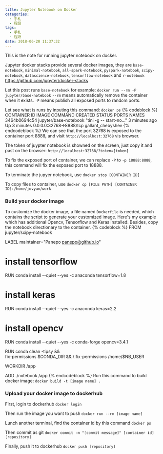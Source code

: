 ```yaml
---
title: Jupyter Notebook on Docker
categories:
  - 手札
  - 程設
tags:
  - 手札
  - 程設
date: 2018-06-20 11:37:32
---
```

This is the note for running jupyter notebook on docker.

Jupyter docker stacks provide several docker images, they are `base-notebook`, `minimal-notebook`, `all-spark-notebook`, `pyspark-notebook`, `scipy-notebook`, `datascience-notebook`, `tensorflow-notebook` and `r-notebook`
https://github.com/jupyter/docker-stacks

Let this post runs `base-notebook` for example:
`docker run --rm -P jupyter/base-notebook`
`--rm` means automatically remove the container when it exists. `-P` means publish all exposed ports to random ports.

Let see what is runs by inputing this command:
`docker ps`
{% codeblock %}
CONTAINER ID        IMAGE                   COMMAND                  CREATED             STATUS              PORTS                     NAMES
3464b0694c54        jupyter/base-notebook   "tini -g -- start-no…"   3 minutes ago       Up 3 minutes        0.0.0.0:32768->8888/tcp   gallant_chebyshev
{% endcodeblock %}
We can see that the port 32768 is exposed to the container port 8888, and visit `http://localhost:32768` vis browser.

The token of juypter notebook is showned on the screen, just copy it and past on the browser:
`http://localhost:32768/?token=[token]`

To fix the exposed port of container, we can replace `-P` to `-p 18888:8888`, this command will fix the exposed port to 18888.

To terminate the jupyer notebook, use `docker stop [CONTAINER ID]`

To copy files to container, use `docker cp [FILE PATH] [CONTAINER ID]:/home/jovyan/work`

### Build your docker image
To customize the docker image, a file named `Dockerfile` is needed, which contains the script to generate your customized image. Here's my example which has additional Opencv, Tensorflow and Keras installed. Besides, copy the notebook directionary to the container.
{% codeblock %}
FROM jupyter/scipy-notebook

LABEL maintainer="Panepo <panepo@github.io>"

# install tensorflow
RUN conda install --quiet --yes -c anaconda tensorflow=1.8

# install keras
RUN conda install --quiet --yes -c anaconda keras=2.2

# install opencv
RUN conda install --quiet --yes -c conda-forge opencv=3.4.1

RUN conda clean -tipsy && \
    fix-permissions $CONDA_DIR && \
    fix-permissions /home/$NB_USER

WORKDIR /app

ADD ./notebook /app
{% endcodeblock %}
Run this command to build docker image:
`docker build -t [image name] .`

### Upload your docker image to dockerhub
First, login to dockerhub
`docker login`

Then run the image you want to push
`docker run --rm [image name]`

Lunch another terminal, find the container id by this command
`docker ps`

Then commit as git
`docker commit -m "[commit message]" [container id] [repository]`

Finally, push it to dockerhub
`docker push [repository]`